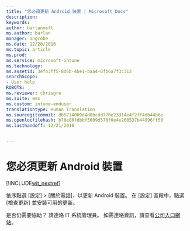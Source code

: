 ```yaml
---
title: "您必須更新 Android 裝置 | Microsoft Docs"
description: 
keywords: 
author: barlanmsft
ms.author: barlan
manager: angrobe
ms.date: 12/20/2016
ms.topic: article
ms.prod: 
ms.service: microsoft-intune
ms.technology: 
ms.assetid: 3ef43ff5-8d6b-4be1-baa4-6fb6a7f3c312
searchScope:
- User help
ROBOTS: 
ms.reviewer: chrisgre
ms.suite: ems
ms.custom: intune-enduser
translationtype: Human Translation
ms.sourcegitcommit: db5714009d4d0bcdd77be23314e4f2ff4db44b6e
ms.openlocfilehash: b70e80fdbbf5009d570f0e4e268537b44996ff50
ms.lasthandoff: 12/21/2016


---
```


# <a name="you-need-to-update-your-android-device"></a>您必須更新 Android 裝置

[!INCLUDE[wit_nextref](../includes/end-user-os-update-guidance.md)]

依序點選 [設定] > [關於電話]，以更新 Android 裝置。 在 [設定] 區段中，點選 [檢查更新] 並安裝可用的更新。

是否仍需要協助？ 請連絡 IT 系統管理員。 如需連絡資訊，請查看[公司入口網站](http://portal.manage.microsoft.com)。

